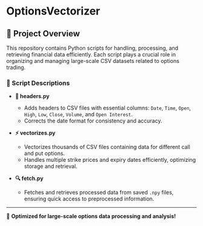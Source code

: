# OptionsVectorizer
## 📌 Project Overview

This repository contains Python scripts for handling, processing, and retrieving financial data efficiently. Each script plays a crucial role in organizing and managing large-scale CSV datasets related to options trading.

### 📂 Script Descriptions

- **📝 headers.py**  
  - Adds headers to CSV files with essential columns: `Date`, `Time`, `Open`, `High`, `Low`, `Close`, `Volume`, and `Open Interest`.  
  - Corrects the date format for consistency and accuracy.

- **⚡ vectorizes.py**  
  - Vectorizes thousands of CSV files containing data for different call and put options.  
  - Handles multiple strike prices and expiry dates efficiently, optimizing storage and retrieval.

- **🔍 fetch.py**  
  - Fetches and retrieves processed data from saved `.npy` files, ensuring quick access to preprocessed information.

---

🚀 **Optimized for large-scale options data processing and analysis!**
